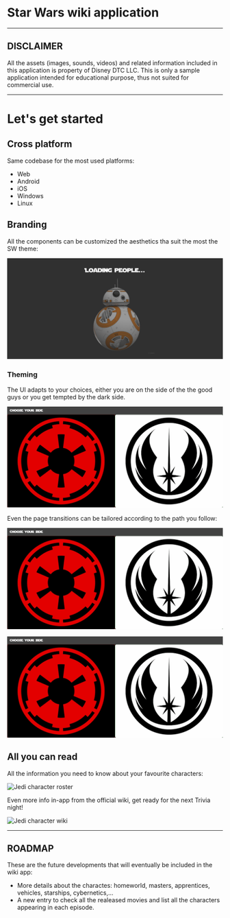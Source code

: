 # Star Wars wiki application

----

## DISCLAIMER

All the assets (images, sounds, videos) and related information included in this application is property of Disney DTC LLC.
This is only a sample application intended for educational purpose, thus not suited for commercial use.

---

# Let's get started

## Cross platform

Same codebase for the most used platforms:

- Web 
- Android
- iOS
- Windows
- Linux

## Branding 

All the components can be customized the aesthetics tha suit the most the SW theme:

![Application splash screen](https://raw.githubusercontent.com/fidoaf/sw_wiki_app/main/repo_files/assets/images/custom_splash_screen.gif "Application splash screen")

### Theming

The UI adapts to your choices, either you are on the side of the the good guys or you get tempted by the dark side.

![Application theming](https://raw.githubusercontent.com/fidoaf/sw_wiki_app/main/repo_files/assets/images/dynamic_theming.gif "Application theming")

Even the page transitions can be tailored according to the path you follow:

![Loading transition for Sith lords](https://raw.githubusercontent.com/fidoaf/sw_wiki_app/main/repo_files/assets/images/sith_loading_screen.gif "Loading transition for Sith lords")

![Loading transition for Jedi knights](https://raw.githubusercontent.com/fidoaf/sw_wiki_app/main/repo_files/assets/images/jedi_loading_screen.gif "Loading transition for Jedi knights")


## All you can read

All the information you need to know about your favourite characters:

![Jedi character roster](https://raw.githubusercontent.com/fidoaf/sw_wiki_app/main/repo_files/assets/images/app_authentication.gif "Jedi character roster")

Even more info in-app from the official wiki, get ready for the next Trivia night!

![Jedi character wiki](https://raw.githubusercontent.com/fidoaf/sw_wiki_app/main/repo_files/assets/images/character_wiki_jedi.gif "Jedi character wiki")

----

## ROADMAP

These are the future developments that will eventually be included in the wiki app:

- More details about the charactes: homeworld, masters, apprentices, vehicles, starships, cybernetics,...
- A new entry to check all the realeased movies and list all the characters appearing in each episode.
